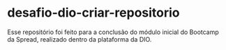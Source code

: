 # desafio-dio-criar-repositorio
Esse repositório foi feito para a conclusão do módulo inicial do Bootcamp da Spread, realizado dentro da plataforma da DIO.
